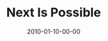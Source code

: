 ---
layout: message
category: message
series: "Next"
title: "Next Is Possible"
date: 2010-01-10-00-00
message_id: 596
audio: "http://s3.amazonaws.com/crossroadsaudiomessages/Next2.mp3"
audio-duration: "37:18"
description: "Chuck Mingo discusses Abraham and the importance of hope."
video: "https://s3.amazonaws.com/crossroadsvideomessages/Next2.mp4"
video-duration: "37:18"
video-image: "http://s3.amazonaws.com/crossroads-media/images/legacy/content/Next2-still.jpg"
program: "http://s3.amazonaws.com/crossroads-media/media/legacy/documents/01_09-10_10Program.pdf"
explicit: "N"
---